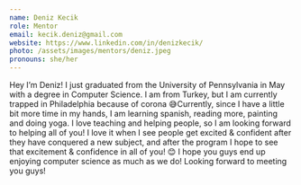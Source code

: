 ```yaml
---
name: Deniz Kecik
role: Mentor
email: kecik.deniz@gmail.com
website: https://www.linkedin.com/in/denizkecik/
photo: /assets/images/mentors/deniz.jpeg
pronouns: she/her
---
```



Hey I’m Deniz! I just graduated from the University of Pennsylvania in May with a  degree in Computer Science. I am from Turkey, but I am currently trapped in Philadelphia because of corona 😅Currently, since I have a little bit more time in my hands, I am learning spanish, reading more, painting and doing yoga. I love teaching and helping people, so I am looking forward to helping all of you! I love it when I see people get excited & confident after they have conquered a new subject, and after the program I hope to see that excitement & confidence in all of you! 😊 I hope you guys end up enjoying computer science as much as we do! Looking forward to meeting you guys! 



